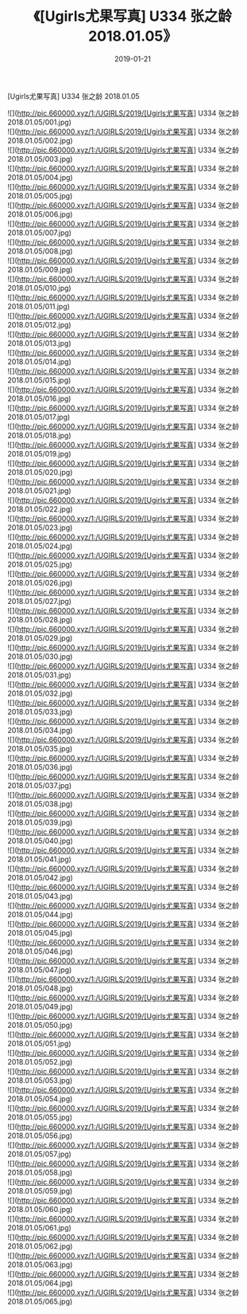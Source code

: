 ﻿---
layout: post
title:  《[Ugirls尤果写真] U334 张之龄 2018.01.05》
date:   2019-01-21
img: http://pic.660000.xyz/1:/UGIRLS/2019/[Ugirls尤果写真] U334 张之龄 2018.01.05/000.jpg
categories: [美女, 清纯, 唯美]
---

[Ugirls尤果写真] U334 张之龄 2018.01.05

 ![](http://pic.660000.xyz/1:/UGIRLS/2019/[Ugirls尤果写真] U334 张之龄 2018.01.05/001.jpg) <br>![](http://pic.660000.xyz/1:/UGIRLS/2019/[Ugirls尤果写真] U334 张之龄 2018.01.05/002.jpg) <br>![](http://pic.660000.xyz/1:/UGIRLS/2019/[Ugirls尤果写真] U334 张之龄 2018.01.05/003.jpg) <br>![](http://pic.660000.xyz/1:/UGIRLS/2019/[Ugirls尤果写真] U334 张之龄 2018.01.05/004.jpg) <br>![](http://pic.660000.xyz/1:/UGIRLS/2019/[Ugirls尤果写真] U334 张之龄 2018.01.05/005.jpg) <br>![](http://pic.660000.xyz/1:/UGIRLS/2019/[Ugirls尤果写真] U334 张之龄 2018.01.05/006.jpg) <br>![](http://pic.660000.xyz/1:/UGIRLS/2019/[Ugirls尤果写真] U334 张之龄 2018.01.05/007.jpg) <br>![](http://pic.660000.xyz/1:/UGIRLS/2019/[Ugirls尤果写真] U334 张之龄 2018.01.05/008.jpg) <br>![](http://pic.660000.xyz/1:/UGIRLS/2019/[Ugirls尤果写真] U334 张之龄 2018.01.05/009.jpg) <br>![](http://pic.660000.xyz/1:/UGIRLS/2019/[Ugirls尤果写真] U334 张之龄 2018.01.05/010.jpg) <br>![](http://pic.660000.xyz/1:/UGIRLS/2019/[Ugirls尤果写真] U334 张之龄 2018.01.05/011.jpg) <br>![](http://pic.660000.xyz/1:/UGIRLS/2019/[Ugirls尤果写真] U334 张之龄 2018.01.05/012.jpg) <br>![](http://pic.660000.xyz/1:/UGIRLS/2019/[Ugirls尤果写真] U334 张之龄 2018.01.05/013.jpg) <br>![](http://pic.660000.xyz/1:/UGIRLS/2019/[Ugirls尤果写真] U334 张之龄 2018.01.05/014.jpg) <br>![](http://pic.660000.xyz/1:/UGIRLS/2019/[Ugirls尤果写真] U334 张之龄 2018.01.05/015.jpg) <br>![](http://pic.660000.xyz/1:/UGIRLS/2019/[Ugirls尤果写真] U334 张之龄 2018.01.05/016.jpg) <br>![](http://pic.660000.xyz/1:/UGIRLS/2019/[Ugirls尤果写真] U334 张之龄 2018.01.05/017.jpg) <br>![](http://pic.660000.xyz/1:/UGIRLS/2019/[Ugirls尤果写真] U334 张之龄 2018.01.05/018.jpg) <br>![](http://pic.660000.xyz/1:/UGIRLS/2019/[Ugirls尤果写真] U334 张之龄 2018.01.05/019.jpg) <br>![](http://pic.660000.xyz/1:/UGIRLS/2019/[Ugirls尤果写真] U334 张之龄 2018.01.05/020.jpg) <br>![](http://pic.660000.xyz/1:/UGIRLS/2019/[Ugirls尤果写真] U334 张之龄 2018.01.05/021.jpg) <br>![](http://pic.660000.xyz/1:/UGIRLS/2019/[Ugirls尤果写真] U334 张之龄 2018.01.05/022.jpg) <br>![](http://pic.660000.xyz/1:/UGIRLS/2019/[Ugirls尤果写真] U334 张之龄 2018.01.05/023.jpg) <br>![](http://pic.660000.xyz/1:/UGIRLS/2019/[Ugirls尤果写真] U334 张之龄 2018.01.05/024.jpg) <br>![](http://pic.660000.xyz/1:/UGIRLS/2019/[Ugirls尤果写真] U334 张之龄 2018.01.05/025.jpg) <br>![](http://pic.660000.xyz/1:/UGIRLS/2019/[Ugirls尤果写真] U334 张之龄 2018.01.05/026.jpg) <br>![](http://pic.660000.xyz/1:/UGIRLS/2019/[Ugirls尤果写真] U334 张之龄 2018.01.05/027.jpg) <br>![](http://pic.660000.xyz/1:/UGIRLS/2019/[Ugirls尤果写真] U334 张之龄 2018.01.05/028.jpg) <br>![](http://pic.660000.xyz/1:/UGIRLS/2019/[Ugirls尤果写真] U334 张之龄 2018.01.05/029.jpg) <br>![](http://pic.660000.xyz/1:/UGIRLS/2019/[Ugirls尤果写真] U334 张之龄 2018.01.05/030.jpg) <br>![](http://pic.660000.xyz/1:/UGIRLS/2019/[Ugirls尤果写真] U334 张之龄 2018.01.05/031.jpg) <br>![](http://pic.660000.xyz/1:/UGIRLS/2019/[Ugirls尤果写真] U334 张之龄 2018.01.05/032.jpg) <br>![](http://pic.660000.xyz/1:/UGIRLS/2019/[Ugirls尤果写真] U334 张之龄 2018.01.05/033.jpg) <br>![](http://pic.660000.xyz/1:/UGIRLS/2019/[Ugirls尤果写真] U334 张之龄 2018.01.05/034.jpg) <br>![](http://pic.660000.xyz/1:/UGIRLS/2019/[Ugirls尤果写真] U334 张之龄 2018.01.05/035.jpg) <br>![](http://pic.660000.xyz/1:/UGIRLS/2019/[Ugirls尤果写真] U334 张之龄 2018.01.05/036.jpg) <br>![](http://pic.660000.xyz/1:/UGIRLS/2019/[Ugirls尤果写真] U334 张之龄 2018.01.05/037.jpg) <br>![](http://pic.660000.xyz/1:/UGIRLS/2019/[Ugirls尤果写真] U334 张之龄 2018.01.05/038.jpg) <br>![](http://pic.660000.xyz/1:/UGIRLS/2019/[Ugirls尤果写真] U334 张之龄 2018.01.05/039.jpg) <br>![](http://pic.660000.xyz/1:/UGIRLS/2019/[Ugirls尤果写真] U334 张之龄 2018.01.05/040.jpg) <br>![](http://pic.660000.xyz/1:/UGIRLS/2019/[Ugirls尤果写真] U334 张之龄 2018.01.05/041.jpg) <br>![](http://pic.660000.xyz/1:/UGIRLS/2019/[Ugirls尤果写真] U334 张之龄 2018.01.05/042.jpg) <br>![](http://pic.660000.xyz/1:/UGIRLS/2019/[Ugirls尤果写真] U334 张之龄 2018.01.05/043.jpg) <br>![](http://pic.660000.xyz/1:/UGIRLS/2019/[Ugirls尤果写真] U334 张之龄 2018.01.05/044.jpg) <br>![](http://pic.660000.xyz/1:/UGIRLS/2019/[Ugirls尤果写真] U334 张之龄 2018.01.05/045.jpg) <br>![](http://pic.660000.xyz/1:/UGIRLS/2019/[Ugirls尤果写真] U334 张之龄 2018.01.05/046.jpg) <br>![](http://pic.660000.xyz/1:/UGIRLS/2019/[Ugirls尤果写真] U334 张之龄 2018.01.05/047.jpg) <br>![](http://pic.660000.xyz/1:/UGIRLS/2019/[Ugirls尤果写真] U334 张之龄 2018.01.05/048.jpg) <br>![](http://pic.660000.xyz/1:/UGIRLS/2019/[Ugirls尤果写真] U334 张之龄 2018.01.05/049.jpg) <br>![](http://pic.660000.xyz/1:/UGIRLS/2019/[Ugirls尤果写真] U334 张之龄 2018.01.05/050.jpg) <br>![](http://pic.660000.xyz/1:/UGIRLS/2019/[Ugirls尤果写真] U334 张之龄 2018.01.05/051.jpg) <br>![](http://pic.660000.xyz/1:/UGIRLS/2019/[Ugirls尤果写真] U334 张之龄 2018.01.05/052.jpg) <br>![](http://pic.660000.xyz/1:/UGIRLS/2019/[Ugirls尤果写真] U334 张之龄 2018.01.05/053.jpg) <br>![](http://pic.660000.xyz/1:/UGIRLS/2019/[Ugirls尤果写真] U334 张之龄 2018.01.05/054.jpg) <br>![](http://pic.660000.xyz/1:/UGIRLS/2019/[Ugirls尤果写真] U334 张之龄 2018.01.05/055.jpg) <br>![](http://pic.660000.xyz/1:/UGIRLS/2019/[Ugirls尤果写真] U334 张之龄 2018.01.05/056.jpg) <br>![](http://pic.660000.xyz/1:/UGIRLS/2019/[Ugirls尤果写真] U334 张之龄 2018.01.05/057.jpg) <br>![](http://pic.660000.xyz/1:/UGIRLS/2019/[Ugirls尤果写真] U334 张之龄 2018.01.05/058.jpg) <br>![](http://pic.660000.xyz/1:/UGIRLS/2019/[Ugirls尤果写真] U334 张之龄 2018.01.05/059.jpg) <br>![](http://pic.660000.xyz/1:/UGIRLS/2019/[Ugirls尤果写真] U334 张之龄 2018.01.05/060.jpg) <br>![](http://pic.660000.xyz/1:/UGIRLS/2019/[Ugirls尤果写真] U334 张之龄 2018.01.05/061.jpg) <br>![](http://pic.660000.xyz/1:/UGIRLS/2019/[Ugirls尤果写真] U334 张之龄 2018.01.05/062.jpg) <br>![](http://pic.660000.xyz/1:/UGIRLS/2019/[Ugirls尤果写真] U334 张之龄 2018.01.05/063.jpg) <br>![](http://pic.660000.xyz/1:/UGIRLS/2019/[Ugirls尤果写真] U334 张之龄 2018.01.05/064.jpg) <br>![](http://pic.660000.xyz/1:/UGIRLS/2019/[Ugirls尤果写真] U334 张之龄 2018.01.05/065.jpg) <br>